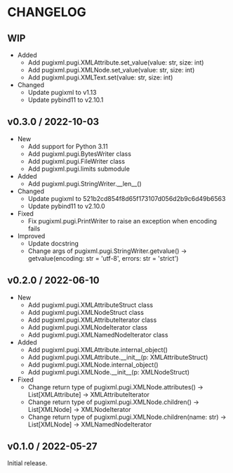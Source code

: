 # CHANGELOG

## WIP

- Added
  - Add pugixml.pugi.XMLAttribute.set_value(value: str, size: int)
  - Add pugixml.pugi.XMLNode.set_value(value: str, size: int)
  - Add pugixml.pugi.XMLText.set(value: str, size: int)
- Changed
  - Update pugixml to v1.13
  - Update pybind11 to v2.10.1

## v0.3.0 / 2022-10-03

- New
  - Add support for Python 3.11
  - Add pugixml.pugi.BytesWriter class
  - Add pugixml.pugi.FileWriter class
  - Add pugixml.pugi.limits submodule
- Added
  - Add pugixml.pugi.StringWriter.\_\_len__()
- Changed
  - Update pugixml to 521b2cd854f8d65f173107d056d2b9c6d49b6563
  - Update pybind11 to v2.10.0
- Fixed
  - Fix pugixml.pugi.PrintWriter to raise an exception when encoding fails
- Improved
  - Update docstring
  - Change args of pugixml.pugi.StringWriter.getvalue() → getvalue(encoding: str = 'utf-8', errors: str = 'strict')

## v0.2.0 / 2022-06-10

- New
  - Add pugixml.pugi.XMLAttributeStruct class
  - Add pugixml.pugi.XMLNodeStruct class
  - Add pugixml.pugi.XMLAttributeIterator class
  - Add pugixml.pugi.XMLNodeIterator class
  - Add pugixml.pugi.XMLNamedNodeIterator class
- Added
  - Add pugixml.pugi.XMLAttribute.internal_object()
  - Add pugixml.pugi.XMLAttribute.\_\_init__(p: XMLAttributeStruct)
  - Add pugixml.pugi.XMLNode.internal_object()
  - Add pugixml.pugi.XMLNode.\_\_init__(p: XMLNodeStruct)
- Fixed
  - Change return type of pugixml.pugi.XMLNode.attributes() -> List[XMLAttribute] → XMLAttributeIterator
  - Change return type of pugixml.pugi.XMLNode.children() -> List[XMLNode] → XMLNodeIterator
  - Change return type of pugixml.pugi.XMLNode.children(name: str) -> List[XMLNode] → XMLNamedNodeIterator

## v0.1.0 / 2022-05-27

Initial release.
